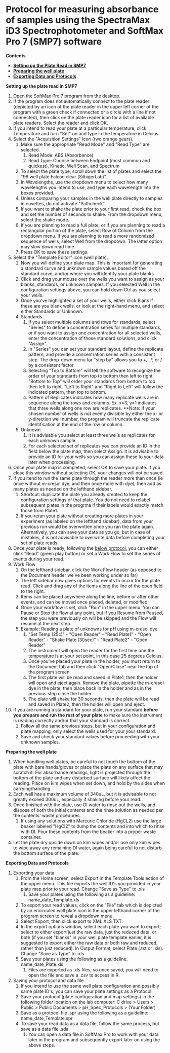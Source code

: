 # Protocol for measuring absorbance of samples using the SpectraMax iD3 Spectrophotometer and SoftMax Pro 7 (SMP7) software

**Contents**  
* [**Setting up the Plate Read in SMP7**](#Setting_up_plate_read)  
* [**Preparing the well plate**](#Preparing_well_plate)  
* [**Exporting Data and Protocols**](#Exporting_data)  


<a name=Setting_up_plate_read></a> **Setting up the plate read in SMP7**  

1. Open the SoftMax Pro 7 program from the desktop.
1. If the program does not automatically connect to the plate reader (depicted by an icon of the plate reader in the upper left corner of the program with a green check if connected or a circle with a line if not connected), then click on the plate reader icon for a list of available plate readers.  Select the reader and click OK.
1. If you intend to read your plate at a particular temperature, click Temperature and turn "Set" on and type in the temperature in Celcius.
1. Select the "Acquisition Settings" icon (two orange gears).
    1. Make sure the appropriate "Read Mode" and "Read Type" are selected.
        1. Read Mode: ABS (Absorbance)
        1. Read Type: Choose between Endpoint (most common and quickest), Kinetic, Well Scan, and Spectrum
    1. To select the plate type, scroll down the list of plates and select the "96 well plate Falcon clear (SilbigerLab)"
    1. In Wavelengths, use the dropdown menu to select how many wavelengths you intend to use, and type each wavelength into the boxes provided.
    1. Unless comparing your samples in the well plate directly to samples in cuvettes, do not activate "Pathcheck"
    1. If you want to shake the plate prior to your first read, check the box and set the number of seconds to shake.  From the dropdown menu, select the shake mode.
    1. If you are planning to read a full plate, or if you are planning to read a rectangular portion of the plate, select Row of Column from the dropdown menu.  If you are planning to read a more randomized sequence of wells, select Well from the dropdown.  The latter option may slow down read time.
    1. Press OK to save these settings.
1. Select the "Template Editor" icon (well plate).
    1. Now you will define your plate map.  This is important for generating a standard curve and unknown sample values based off the standard curve, and/or where you will identify your plate blanks.
    1. Click and drag your mouse over the wells you want to assign as your blanks, standards, or unknown samples.  If you selected Well in the configuration settings above, you can hold down Ctrl as you select your wells.
    1. Once you've highlighted a set of your wells, either click Blank if these are you blank wells, or look at the right-hand menu, and select either Standards or Unknown.
    1. Standards
        1. If you select multiple columns and rows for standards, select "Series" to define a concentration series for multiple standards, or if you want to assign one concentration for all selected wells, enter the concentration of those standard solutions, and click "Assign".
        1. In "Series" you can set your standard layout, define the replicate pattern, and provide a concentration series with a consistent step.  The drop-down menu for "step by" allows you to +,-,*, or / by a consistent factor
        1. Selecting "Top to Bottom" will tell the software to recognize the order of your standards from top to bottom then left to right.  "Bottom to Top" will order your standards from bottom to top then left to right.  "Left to Right" and "Right to Left" will follow the indicated pattern, then top to bottom.
        1. Pattern of Replicates indicates how many replicate wells are in sequence along the rows and columns.  Ex. x=3, y=1 indicates that three wells along one row are replicates. **Note: if your chosen number of wells is not evenly divisible by either the x- or y-direction well number, the program will truncate the replicate identification at the end of the row or column.
    1. Unknown
        1. It is advisable you select at least three wells as replicates for each unknown sample.
        1. For each selected set of replicates you can provide an ID in the field below the plate map, then select Assign.  It is advisable to provide an ID for your wells so you can assign these to your data later when processing.
1. Once your plate map is completed, select OK to save your plate.  If you close this window without selecting OK, your changes will not be saved.
1. If you itend to run the same plate through the reader more than once (ie once without m-cresol dye, and then once more with dye), then add as many plates as needed on the lefthand sidebar.
    1. Shortcut: duplicate the plate you already created to keep the configuration settings of that plate. You do not need to relabel subsequent plates in the progrma if their labels would exactly match those from Plate1.
    1. If you reran your plate without creating more plates in your experiment (as labeled on the lefthand sidebar), data from your previous run would be overwritten once you ran the plate again.  Alternatively, you can save your data as you go, but in case of mistakes, it is not advisable to overwrite data before completing your set of plate reads.
1. Once your plate is ready, following the [below protocol](#Preparing_well_plate), you can either click "Read" (green play button) or set a Work Flow to set the series of events during your read.
1. Work Flow
    1. On the lefthand sidebar, click the Work Flow header (as opposed to the Document header we've been working under so far)
    1. The left sidebar now gives options for events to occur for the plate read.  Click and drag any of the items along the line of the open field to the right.
    1. Items can be placed anywhere along the line, before or after other events, and can be moved once placed, deleted, or modified.
    1. Once your workflow is set, click "Run" in the upper menu.  You can Pause or Stop the flow at any point, but if you Resume from Paused, the step you were previously on will be skipped and the Flow will resume at the next step. 
    1. Example: Reading a plate of unknowns for pH using m-cresol dye:
        1. "Set Temp (25c)" - "Open Reader" - "Read Plate1" - "Open Reader" - "Shake Plate (30sec)" - "Read Plate2" - "Open Reader"  
        1. The instrument will open the reader for the first time one the temperature is at your set point, in this case 25 degrees Celcius.
        1. Once you've placed your plate in the holder,  you must return to the Document tab and then click "Open/Close" near the top of the program screen.
        1. The first plate will be read and saved in Plate1, then the holder will open and eject again.  Remove the plate, pipette the m-cresol dye in the plate, then place back in the holder and as in the previous step close the holder.
        1. The plate will shake for 30 seconds, then the plate will be read and saved in Plate2, then the holder will open and eject.
1. If you are running a standard for your plate, run your standard **before you prepare and run the rest of your plate** to make sure the instrument is reading correctly and/or that your standard is correct.
    1. Follow all the same previous steps, but in your configuration and plate mapping, only select the wells used for your your standard.
    1. Save and check your standard values before proceeding with your unknown samples.

<a name=Preparing_well_plate></a> **Preparing the well plate**  

1. When handling well plates, be careful to not touch the bottom of the plate with bare hands/gloves or place the plate on any surface that may scratch it.  For absorbance readings, light is projected through the bottom of the plate and any disturbed surface will likely affect the reading.  Place on kim wipes when set down, and hold by the sides when carrying/handling.
1. Each well has a maximum volume of 340uL, but it is advisable to not greatly exceed 300uL, especially if shaking before your read.
1. Once finished with the plate, use DI water to rinse out the wells, and dispose of both the initial contents and the rinse solution as needed per the contents' waste procedures.
    1. If using any solutions with Mercuric Chloride (HgCL2) use the large beaker labeled "HgCl2" to dump the contents and into which to rinse with DI.  Pour these contents from the beaker into a proper waste container.
1. Let the plate dry upside down on kim wipes and/or use only kim wipes to wipe away any remaining DI water, again being careful to not disturb the bottom surface of the plate.

<a name=Exporting_data></a> **Exporting Data and Protocols**  

1. Exporting your data
    1. From the Home screen, select Export  in the Template Tools ection of the upper menu.  This file exports the well ID's you provided in your plate map prior to your read.  Change "Save as Type" to .xls
        1. Save your plates using the following as a guideline: name_date_Template.xls
    1. To export your read values, click on the "File" tab which is depicted by an encirculed well plate icon in the upper lefthand corner of the program screen to reveal a dropdown menu.
    1. Select Export, then click export to XML XLS TXT.
    1. In the export options window, select each plate you want to export; select to either export just the raw data, just the reduced data, or both (if you set "blanks" in your well plate template earlier, it is suggested to export either the raw data or both raw and reduced, rather than just reduced).  In Output Format, select Plate (.txt or .xls).  Change "Save as Type" to .xls
    1. Save your plates using the following as a guideline: name_date_Plate.xls
        1. Files are exported as .xls files, so once saved, you will need to open the file and save a .csv to access in R.
1. Saving your protocol and data file
    1. If you intend to use the same well plate configuration and possibly same plate ID's, you can save your plate settings as a Protocol.
    1. Save your protocol (plate configuration and map settings) in the following folder location on the lab computer: C drive > Users > Public > Public Documents > pH_Spec_Protocols > (Your Folder)
    1. Save as a protocol file .spr using the following as a guideline: name_date_Template.spr
    1. To save your read data as a data file, follow the same process, but save as a data file .sda
        1. You can open a data file in SoftMax Pro to work with your data later in the program and subsequently export later on using the above steps.
